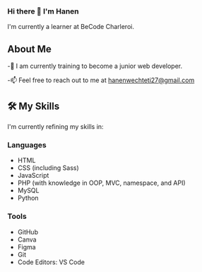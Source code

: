 ### Hi there 👋 I'm Hanen

I'm currently a learner at BeCode Charleroi.

## About Me

-🌱 I am currently training to become a junior web developer.

-📫 Feel free to reach out to me at [hanenwechteti27@gmail.com](hanenwechteti27@gmail.com)

## 🛠 My Skills
I'm currently refining my skills in:

### Languages
- HTML
- CSS (including Sass)
- JavaScript
- PHP (with knowledge in OOP, MVC, namespace, and API)
- MySQL
- Python

### Tools
- GitHub
- Canva
- Figma
- Git
- Code Editors: VS Code


<!--
**Hanen-Wechteti/Hanen-Wechteti** is a ✨ _special_ ✨ repository because its `README.md` (this file) appears on your GitHub profile.

Here are some ideas to get you started:

- 🔭 I’m currently working on ...
- 🌱 I’m currently learning ...
- 👯 I’m looking to collaborate on ...
- 🤔 I’m looking for help with ...
- 💬 Ask me about ...
- 📫 How to reach me: ...
- 😄 Pronouns: ...
- ⚡ Fun fact: ...
## 🔗 Connect with Me
Feel free to connect with me on [LinkedIn](#) to stay updated on my journey and explore potential collaborations.

-->
